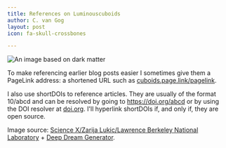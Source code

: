 ```yaml
---
title: References on Luminouscuboids
author: C. van Gog
layout: post
icon: fa-skull-crossbones

---
```


<span class="image left"><img src="{{ 'assets/images/deep-darkmatter.jpg' | relative_url }}" alt="An image based on dark matter" style="width:auto;height:auto;"/></span>

To make referencing earlier blog posts easier I sometimes give them a PageLink address: a shortened URL such as <a href="https://cuboids.page.link/pagelink">cuboids.page.link/pagelink</a>.
  
I also use shortDOIs to reference articles. They are usually of the format 10/abcd and can be resolved by going to https://doi.org/abcd or by using the DOI resolver at <a href="https://doi.org">doi.org</a>. I'll hyperlink shortDOIs if, and only if, they are open source.

Image source: <a href="https://phys.org/news/2019-06-candidate-dark.html">Science X/Zarija Lukic/Lawrence Berkeley National Laboratory</a> + <a href="https://deepdreamgenerator.com/">Deep Dream Generator</a>.
<!--stackedit_data:
eyJoaXN0b3J5IjpbMTQ1MzEyMTk1MCwxMjAzMTQ0MDI1XX0=
-->